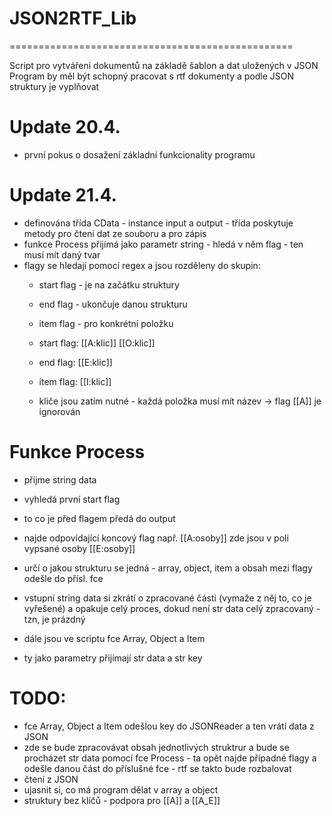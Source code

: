 # JSON2RTF_Lib
=================================================

Script pro vytváření dokumentů na základě šablon a dat uložených v JSON
Program by měl být schopný pracovat s rtf dokumenty a podle JSON struktury je vyplňovat


Update 20.4.
=================================================
- první pokus o dosažení základní funkcionality programu


Update 21.4.
=================================================
- definována třída CData - instance input a output - třída poskytuje metody pro čtení dat
  ze souboru a pro zápis
- funkce Process přijímá jako parametr string - hledá v něm flag - ten musí mít daný tvar
- flagy se hledají pomocí regex a jsou rozděleny do skupin:
  - start flag - je na začátku struktury
  - end flag - ukončuje danou strukturu
  - item flag - pro konkrétní položku

  - start flag: [[A:klic]] [[O:klic]]
  - end flag: [[E:klic]]
  - item flag: [[I:klic]]

  - kliče jsou zatím nutné - každá položka musí mít název -> flag [[A]] je ignorován

Funkce Process
================
- přijme string data
- vyhledá první start flag
- to co je před flagem předá do output
- najde odpovídající koncový flag např. [[A:osoby]] zde jsou v poli vypsané osoby [[E:osoby]]
- určí o jakou strukturu se jedná - array, object, item a obsah mezi flagy odešle do přísl. fce
- vstupní string data si zkrátí o zpracované části (vymaže z něj to, co je vyřešené) a 
  opakuje celý proces, dokud není str data celý zpracovaný - tzn, je prázdný

- dále jsou ve scriptu fce Array, Object a Item
- ty jako parametry přijímají str data a str key

TODO:
================
- fce Array, Object a Item odešlou key do JSONReader a ten vrátí data z JSON
- zde se bude zpracovávat obsah jednotlivých struktrur a bude se procházet str data pomocí fce
  Process - ta opět najde případné flagy a odešle danou část do příslušné fce - rtf se takto bude rozbalovat
- čtení z JSON
- ujasnit si, co má program dělat v array a object
- struktury bez klíčů - podpora pro [[A]] a [[A_E]]
